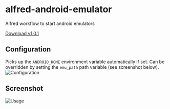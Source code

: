 # alfred-android-emulator
Alfred workflow to start android emulators

[Download v1.0.1](https://github.com/nassendelft/alfred-android-emulator/releases/download/1.0.1/Android.Emulator.v1.0.1.alfredworkflow)

## Configuration
Picks up the `ANDROID_HOME` environment variable automatically if set.
Can be overridden by setting the `emu_path` path variable (see screenshot below).
![Configuration](https://raw.githubusercontent.com/nassendelft/alfred-android-emulator/master/configure.png "configuration")

## Screenshot
![Usage](https://raw.githubusercontent.com/nassendelft/alfred-android-emulator/master/screenshot.png "Usage")

